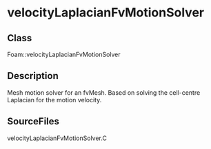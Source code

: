 # velocityLaplacianFvMotionSolver 
## Class
Foam::velocityLaplacianFvMotionSolver

## Description
Mesh motion solver for an fvMesh.  Based on solving the cell-centre
Laplacian for the motion velocity.

## SourceFiles
velocityLaplacianFvMotionSolver.C

